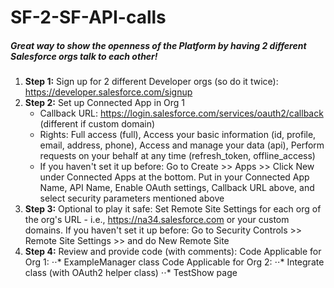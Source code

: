 # SF-2-SF-API-calls
##### Great way to show the openness of the Platform by having 2 different Salesforce orgs talk to each other!

1. **Step 1:** Sign up for 2 different Developer orgs (so do it twice): https://developer.salesforce.com/signup
2. **Step 2:** Set up Connected App in Org 1
    * Callback URL: https://login.salesforce.com/services/oauth2/callback (different if custom domain)
    * Rights: Full access (full), Access your basic information (id, profile, email, address, phone), Access and manage your data (api), Perform requests on your behalf at any time (refresh_token, offline_access)
    * If you haven't set it up before: Go to Create >> Apps >> Click New under Connected Apps at the bottom. Put in your Connected App Name, API Name, Enable OAuth settings, Callback URL above, and select security parameters mentioned above 
3. **Step 3:** Optional to play it safe: Set Remote Site Settings for each org of the org's URL - i.e., https://na34.salesforce.com	or your custom domains. If you haven't set it up before: Go to Security Controls >> Remote Site Settings >> and do New Remote Site
4. **Step 4:** Review and provide code (with comments):
Code Applicable for Org 1:
⋅⋅* ExampleManager class
Code Applicable for Org 2: 
⋅⋅* Integrate class (with OAuth2 helper class)
⋅⋅* TestShow page
